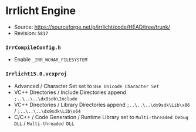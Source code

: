 # Irrlicht Engine

* Source: https://sourceforge.net/p/irrlicht/code/HEAD/tree/trunk/
* Revision: `5817`

### `IrrCompileConfig.h`

* Enable `_IRR_WCHAR_FILESYSTEM`

### `Irrlicht15.0.vcxproj`

* Advanced / Character Set set to `Use Unicode Character Set`
* VC++ Directories / Include Directories append `;..\..\..\dx9sdk\Include`
* VC++ Directories / Library Directories append `;..\..\..\dx9sdk\Lib\x86` / `;..\..\..\dx9sdk\Lib\x64`
* C/C++ / Code Generation / Runtime Library set to `Multi-threaded Debug DLL` / `Multi-threaded DLL`
